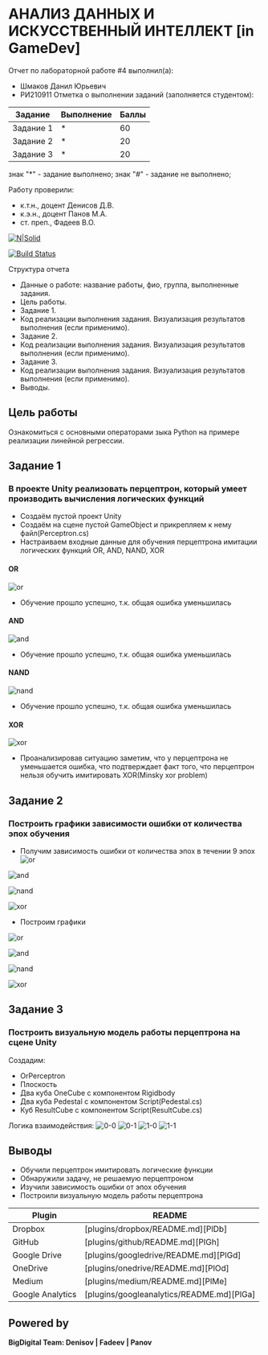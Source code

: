# АНАЛИЗ ДАННЫХ И ИСКУССТВЕННЫЙ ИНТЕЛЛЕКТ [in GameDev]
Отчет по лабораторной работе #4 выполнил(а):
- Шмаков Данил Юрьевич
- РИ210911
Отметка о выполнении заданий (заполняется студентом):

| Задание | Выполнение | Баллы |
| ------ | ------ | ------ |
| Задание 1 | * | 60 |
| Задание 2 | * | 20 |
| Задание 3 | * | 20 |

знак "*" - задание выполнено; знак "#" - задание не выполнено;

Работу проверили:
- к.т.н., доцент Денисов Д.В.
- к.э.н., доцент Панов М.А.
- ст. преп., Фадеев В.О.

[![N|Solid](https://cldup.com/dTxpPi9lDf.thumb.png)](https://nodesource.com/products/nsolid)

[![Build Status](https://travis-ci.org/joemccann/dillinger.svg?branch=master)](https://travis-ci.org/joemccann/dillinger)

Структура отчета

- Данные о работе: название работы, фио, группа, выполненные задания.
- Цель работы.
- Задание 1.
- Код реализации выполнения задания. Визуализация результатов выполнения (если применимо).
- Задание 2.
- Код реализации выполнения задания. Визуализация результатов выполнения (если применимо).
- Задание 3.
- Код реализации выполнения задания. Визуализация результатов выполнения (если применимо).
- Выводы.

## Цель работы
Ознакомиться с основными операторами зыка Python на примере реализации линейной регрессии.

## Задание 1
### В проекте Unity реализовать перцептрон, который умеет производить вычисления логических функций
- Создаём пустой проект Unity
- Создаём на сцене пустой GameObject и прикрепляем к нему файл(Perceptron.cs)
- Настраиваем входные данные для обучения перцептрона имитации логических функций OR, AND, NAND, XOR
#### OR
![or](img/or.png)
- Обучение прошло успешно, т.к. общая ошибка уменьшилась

#### AND
![and](img/and.png)
- Обучение прошло успешно, т.к. общая ошибка уменьшилась

#### NAND
![nand](img/nand.png)
- Обучение прошло успешно, т.к. общая ошибка уменьшилась

#### XOR
![xor](img/xor.png)

- Проанализировав ситуацию заметим, что у перцептрона не уменьшается ошибка, что подтверждает факт того, что перцептрон нельзя обучить имитировать XOR(Minsky xor problem)

## Задание 2
### Построить графики зависимости ошибки от количества эпох обучения
- Получим зависимость ошибки от количества эпох в течении 9 эпох
![or](img/orgraph.png)

![and](img/andgraph.png)

![nand](img/nandgraph.png)

![xor](img/xorgraph.png)

- Построим графики

![or](img/OrGraphic.png)

![and](img/AndGraphic.png)

![nand](img/NandGraphic.png)

![xor](img/XorGraphic.png)


## Задание 3
### Построить визуальную модель работы перцептрона на сцене Unity

Создадим:
- OrPerceptron
- Плоскость
- Два куба OneCube с компонентом Rigidbody
- Два куба Pedestal с компонентом Script(Pedestal.cs)
- Куб ResultCube с компонентом Script(ResultCube.cs)

Логика взаимодействия:
![0-0](img/3-0-0.png)
![0-1](img/3-0-1.png)
![1-0](img/3-1-0.png)
![1-1](img/3-1-1.png)

## Выводы

- Обучили перцептрон имитировать логические функции
- Обнаружили задачу, не решаемую перцептроном
- Изучили зависимость ошибки от эпох обучения
- Построили визуальную модель работы перцептрона

| Plugin | README |
| ------ | ------ |
| Dropbox | [plugins/dropbox/README.md][PlDb] |
| GitHub | [plugins/github/README.md][PlGh] |
| Google Drive | [plugins/googledrive/README.md][PlGd] |
| OneDrive | [plugins/onedrive/README.md][PlOd] |
| Medium | [plugins/medium/README.md][PlMe] |
| Google Analytics | [plugins/googleanalytics/README.md][PlGa] |

## Powered by

**BigDigital Team: Denisov | Fadeev | Panov**
